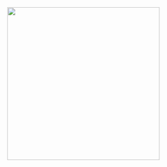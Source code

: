 <img src="https://i.pinimg.com/originals/c4/c6/96/c4c696d43555c08f806375759e1b7528.png" width="350" height="350">
